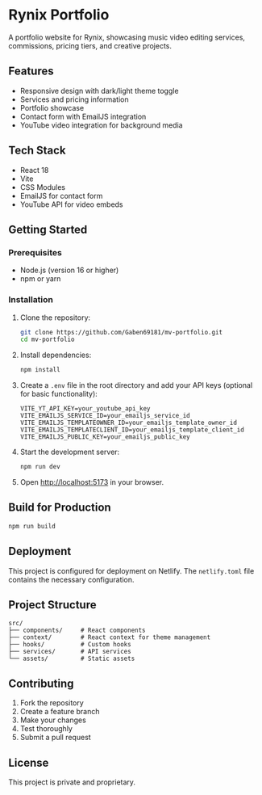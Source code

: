 # Rynix Portfolio

A portfolio website for Rynix, showcasing music video editing services, commissions, pricing tiers, and creative projects.

## Features

- Responsive design with dark/light theme toggle
- Services and pricing information
- Portfolio showcase
- Contact form with EmailJS integration
- YouTube video integration for background media

## Tech Stack

- React 18
- Vite
- CSS Modules
- EmailJS for contact form
- YouTube API for video embeds

## Getting Started

### Prerequisites

- Node.js (version 16 or higher)
- npm or yarn

### Installation

1. Clone the repository:
   ```bash
   git clone https://github.com/Gaben69181/mv-portfolio.git
   cd mv-portfolio
   ```

2. Install dependencies:
   ```bash
   npm install
   ```

3. Create a `.env` file in the root directory and add your API keys (optional for basic functionality):
   ```env
   VITE_YT_API_KEY=your_youtube_api_key
   VITE_EMAILJS_SERVICE_ID=your_emailjs_service_id
   VITE_EMAILJS_TEMPLATEOWNER_ID=your_emailjs_template_owner_id
   VITE_EMAILJS_TEMPLATECLIENT_ID=your_emailjs_template_client_id
   VITE_EMAILJS_PUBLIC_KEY=your_emailjs_public_key
   ```

4. Start the development server:
   ```bash
   npm run dev
   ```

5. Open [http://localhost:5173](http://localhost:5173) in your browser.

## Build for Production

```bash
npm run build
```

## Deployment

This project is configured for deployment on Netlify. The `netlify.toml` file contains the necessary configuration.

## Project Structure

```
src/
├── components/     # React components
├── context/        # React context for theme management
├── hooks/          # Custom hooks
├── services/       # API services
└── assets/         # Static assets
```

## Contributing

1. Fork the repository
2. Create a feature branch
3. Make your changes
4. Test thoroughly
5. Submit a pull request

## License

This project is private and proprietary.
